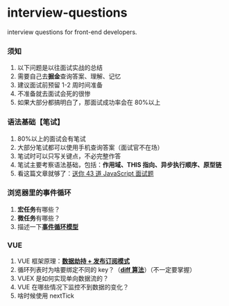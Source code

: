 # interview-questions

interview questions for front-end developers.

### 须知

1. 以下问题是以往面试实战的总结
2. 需要自己去**掘金**查询答案、理解、记忆
3. 建议面试前预留 1-2 周时间准备
4. 不准备就去面试会死的很惨
5. 如果大部分都搞明白了，那面试成功率会在 80%以上

### 语法基础【笔试】

1. 80%以上的面试会有笔试
2. 大部分笔试都可以使用手机查询答案（面试官不在场）
3. 笔试时可以只写关键点，不必完整作答
4. 笔试主要考察语法基础，包括：**作用域、THIS 指向、异步执行顺序、原型链**
5. 看这篇文章就够了：[送你 43 道 JavaScript 面试题](https://juejin.im/post/5d0644976fb9a07ed064b0ca)

### 浏览器里的事件循环

1. **宏任务**有哪些？
2. **微任务**有哪些？
3. 描述一下[**事件循环模型**](https://juejin.im/post/5b24b116e51d4558a65fdb70)

### VUE

1. VUE 框架原理：[**数据劫持 + 发布订阅模式**](https://www.cnblogs.com/canfoo/p/6891868.html)
2. 循环列表时为啥要绑定不同的 key？（[**diff 算法**](https://juejin.im/post/5affd01551882542c83301da)）（不一定要掌握）
3. VUEX 是如何实现单向数据流的？
4. VUE 在哪些情况下监控不到数据的变化？
5. 啥时候使用 nextTick
